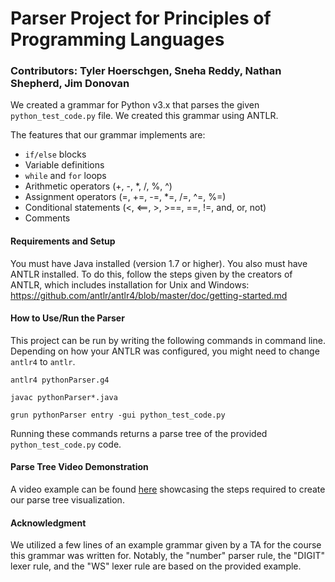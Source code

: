 # Parser Project for Principles of Programming Languages

### Contributors: Tyler Hoerschgen, Sneha Reddy, Nathan Shepherd, Jim Donovan

We created a grammar for Python v3.x that parses the given ` python_test_code.py ` file. We created this grammar using ANTLR.

The features that our grammar implements are:

- `if/else` blocks
- Variable definitions
- `while` and `for` loops
- Arithmetic operators (+, -, *, /, %, ^)
- Assignment operators (=, +=, -=, *=, /=, ^=, %=)
- Conditional statements (<, <==, >, >==, ==, !=, and, or, not)
- Comments

#### Requirements and Setup

You must have Java installed (version 1.7 or higher). You also must have ANTLR installed. To do this, follow the steps given by the creators of ANTLR, which includes installation for Unix and Windows: https://github.com/antlr/antlr4/blob/master/doc/getting-started.md

#### How to Use/Run the Parser

This project can be run by writing the following commands in command line. Depending on how your ANTLR was configured, you might need to change `antlr4` to `antlr`.

```
antlr4 pythonParser.g4
```
```
javac pythonParser*.java
```
```
grun pythonParser entry -gui python_test_code.py
```

Running these commands returns a parse tree of the provided `python_test_code.py` code.

#### Parse Tree Video Demonstration
A video example can be found [here](https://youtu.be/tH9wYWwHNxs) showcasing the steps required to create our parse tree visualization.

#### Acknowledgment
We utilized a few lines of an example grammar given by a TA for the course this grammar was written for. Notably, the "number" parser rule, the "DIGIT" lexer rule, and the "WS" lexer rule are based on the provided example.
